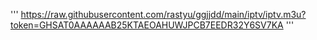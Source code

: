 '''
https://raw.githubusercontent.com/rastyu/ggjjdd/main/iptv/iptv.m3u?token=GHSAT0AAAAAAB25KTAEOAHUWJPCB7EEDR32Y6SV7KA
'''
